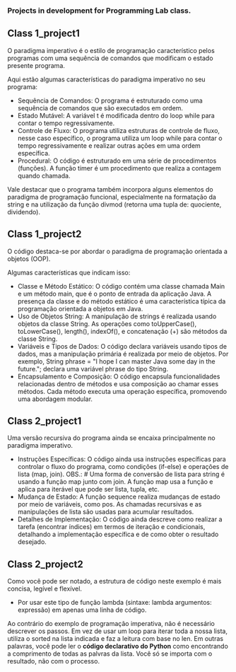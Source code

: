 ### Projects in development for Programming Lab class.

## Class 1_project1
O paradigma imperativo é o estilo de programação característico pelos programas com uma sequência de comandos que 
modificam o estado presente programa. 

Aqui estão algumas características do paradigma imperativo no seu programa:
* Sequência de Comandos: O programa é estruturado como uma sequência de comandos que são executados em ordem. 
* Estado Mutável: A variável t é modificada dentro do loop while para contar o tempo regressivamente.
* Controle de Fluxo: O programa utiliza estruturas de controle de fluxo, nesse caso específico, o programa utiliza 
um loop while para contar o tempo regressivamente e realizar outras ações em uma ordem específica.
* Procedural: O código é estruturado em uma série de procedimentos (funções). A função timer é um procedimento que realiza a contagem
 quando chamada.

Vale destacar que o programa também incorpora alguns elementos do paradigma de programação funcional, especialmente na 
formatação da string e na utilização da função divmod (retorna uma tupla de: quociente, dividendo). 

## Class 1_project2
O código destaca-se por abordar o paradigma de programação orientada a objetos (OOP). 

Algumas características que indicam isso:
* Classe e Método Estático: O código contém uma classe chamada Main e um método main, que é o ponto de entrada da aplicação Java.
A presença da classe e do método estático é uma característica típica da programação orientada a objetos em Java.
* Uso de Objetos String: A manipulação de strings é realizada usando objetos da classe String. As operações como toUpperCase(), toLowerCase(),
length(), indexOf(), e concatenação (+) são métodos da classe String.
* Variáveis e Tipos de Dados: O código declara variáveis usando tipos de dados, mas a manipulação primária é realizada por meio de objetos. Por exemplo, 
String phrase = "I hope I can master Java some day in the future."; declara uma variável phrase do tipo String.
* Encapsulamento e Composição: O código encapsula funcionalidades relacionadas dentro de métodos e usa composição ao chamar esses métodos. Cada método 
executa uma operação específica, promovendo uma abordagem modular.

## Class 2_project1
Uma versão recursiva do programa ainda se encaixa principalmente no paradigma imperativo.

* Instruções Específicas: O código ainda usa instruções específicas para controlar o fluxo do programa, como condições (if-else) 
e operações de lista (map, join). OBS.: # Uma forma de conversão de lista para string é usando a função map junto com join. A função map usa a função e aplica para iterável que pode ser lista, tupla, etc.
* Mudança de Estado: A função sequence realiza mudanças de estado por meio de variáveis, como pos. As chamadas 
recursivas e as manipulações de lista são usadas para acumular resultados.
* Detalhes de Implementação: O código ainda descreve como realizar a tarefa (encontrar índices) em termos de iteração e condicionais,
detalhando a implementação específica e de como obter o resultado desejado.

## Class 2_project2
Como você pode ser notado, a estrutura de código neste exemplo é mais concisa, legível e flexível. 
* Por usar este tipo de função lambda (sintaxe: lambda argumentos: expressão) em apenas uma linha de código.

Ao contrário do exemplo de programação imperativa, não é necessário descrever os passos. Em vez de usar um loop para iterar toda a nossa lista, utiliza o sorted na lista indicada e faz a leitura com base no len.
Em outras palavras, você pode ler o **código declarativo do Python** como encontrando a comprimento de todas as palvras da lista. Você só se importa com o resultado, não com o processo.
